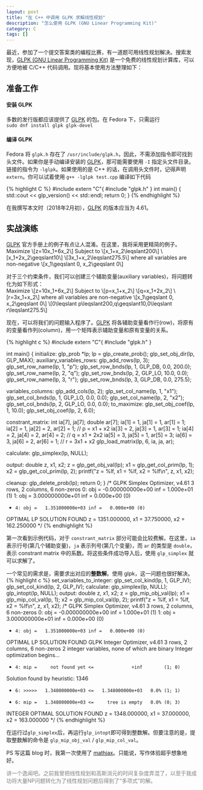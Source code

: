 ```yaml
---
layout: post
title: "在 C++ 中调用 GLPK 求解线性规划"
description: "怎么使用 GLPK (GNU Linear Programming Kit)"
category: C 
tags: []
---
```


最近，参加了一个提交答案类的编程比赛，有一道题可用线性规划解决。搜索发现，[GLPK (GNU Linear Programming Kit)][GLPK] 是一个免费的线性规划计算库，可以方便地被 C/C++ 代码调用。现将基本使用方法整理如下：  

## 准备工作  
#### 安装 GLPK
多数的发行版都应该提供了 [GLPK][] 的包。在 Fedora 下，只需运行  
`sudo dnf install glpk glpk-devel`  
#### 编译 GLPK
Fedora 将 `glpk.h` 存在了 `/usr/include/glpk.h`，因此，不需添加指令即可找到头文件。如果你是手动编译安装的 [GLPK][]，那可能需要使用 `-I` 指定头文件目录。链接的指令为 `-lglpk`。如果使用的是 C++ 的话，在调用头文件时，记得声明 `extern`。你可以试着使用 `g++ -lglpk test.cpp` 编译如下代码  

{% highlight C %}
#include <iostream>
extern "C"{
#include "glpk.h"
}
int main()
{
    std::cout << glp_version() << std::endl;
    return 0;
}
{% endhighlight %}

在我撰写本文时（2018年2月初），[GLPK][] 的版本应当为 4.61。

## 实战演练  
[GLPK][] 官方手册上的例子有点让人混淆。在这里，我将采用更精简的例子。  
Maximize
\\[z=10x_1+6x_2\\]
Subject to
\\[x_1+x_2\leqslant200\\]
\\[x_1+2x_2\geqslant10\\]
\\[3x_1+x_2\leqslant275.5\\]
where all variables are non-negative
\\[x_1\geqslant 0, x_2\geqslant 0\\]


对于三个约束条件，我们可以创建三个辅助变量(auxiliary variables)，将问题转化为如下形式：  
Maximize
\\[z=10x_1+6x_2\\]
Subject to
\\[p=x_1+x_2\\]
\\[q=x_1+2x_2\\]
\\[r=3x_1+x_2\\]
where all variables are non-negative
\\[x_1\geqslant 0, x_2\geqslant 0\\]
\\[0\leqslant p\leqslant200,q\geqslant10,0\leqslant r\leqslant275.5\\]


现在，可以将我们的问题输入程序了。[GLPK][] 将各辅助变量看作行(row)，将原有的变量看作列(column)，用一个矩阵表示辅助变量和原有变量的关系。



{% highlight c %}
#include <cstdio>
extern "C"{
#include "glpk.h"
}

int main() {
initialize:
    glp_prob *lp;
    lp = glp_create_prob();
    glp_set_obj_dir(lp, GLP_MAX);
auxiliary_variables_rows:
    glp_add_rows(lp, 3);
    glp_set_row_name(lp, 1, "p");
    glp_set_row_bnds(lp, 1, GLP_DB, 0.0, 200.0);
    glp_set_row_name(lp, 2, "q");
    glp_set_row_bnds(lp, 2, GLP_LO, 10.0, 0.0);
    glp_set_row_name(lp, 3, "r");
    glp_set_row_bnds(lp, 3, GLP_DB, 0.0, 275.5);

variables_columns:
    glp_add_cols(lp, 2);
    glp_set_col_name(lp, 1, "x1");
    glp_set_col_bnds(lp, 1, GLP_LO, 0.0, 0.0);
    glp_set_col_name(lp, 2, "x2");
    glp_set_col_bnds(lp, 2, GLP_LO, 0.0, 0.0);
to_maximize:
    glp_set_obj_coef(lp, 1, 10.0);
    glp_set_obj_coef(lp, 2, 6.0);

constrant_matrix:
    int ia[7], ja[7];
    double ar[7];
    ia[1] = 1, ja[1] = 1, ar[1] = 1;
    ia[2] = 1, ja[2] = 2, ar[2] = 1; // p = x1 + x2
    ia[3] = 2, ja[3] = 1, ar[3] = 1;
    ia[4] = 2, ja[4] = 2, ar[4] = 2; // q = x1 + 2x2
    ia[5] = 3, ja[5] = 1, ar[5] = 3;
    ia[6] = 3, ja[6] = 2, ar[6] = 1; // r = 3x1 + x2
    glp_load_matrix(lp, 6, ia, ja, ar);

calculate:
    glp_simplex(lp, NULL);

output:
    double z, x1, x2;
    z = glp_get_obj_val(lp);
    x1 = glp_get_col_prim(lp, 1);
    x2 = glp_get_col_prim(lp, 2);
    printf("z = %lf, x1 = %lf, x2 = %lf\n", z, x1, x2);

cleanup:
    glp_delete_prob(lp);
    return 0;
}
/*
GLPK Simplex Optimizer, v4.61
3 rows, 2 columns, 6 non-zeros
      0: obj =  -0.000000000e+00 inf =   1.000e+01 (1)
      1: obj =   3.000000000e+01 inf =   0.000e+00 (0)
*     4: obj =   1.351000000e+03 inf =   0.000e+00 (0)
OPTIMAL LP SOLUTION FOUND
z = 1351.000000, x1 = 37.750000, x2 = 162.250000
*/
{% endhighlight %}


第一次看到示例代码，对于 `constrant_matrix` 部分可能会比较费解。在这里，`ia` 表示行号(第几个辅助变量)，`ja` 表示列号(第几个变量)，而 `ar` 的类型是 `double`，表示 constrant matrix 中的系数。将这些条件成功导入后，使用 `glp_simplex` 就可以求解了。  

一个常见的需求是，需要求出对应的**整数解**。使用 glpk，这一问题也很好解决。  
{% highlight c %}
set_variables_to_integer:
    glp_set_col_kind(lp, 1, GLP_IV);
    glp_set_col_kind(lp, 2, GLP_IV);
calculate:
    glp_simplex(lp, NULL);
    glp_intopt(lp, NULL);
output:
    double z, x1, x2;
    z = glp_mip_obj_val(lp);
    x1 = glp_mip_col_val(lp, 1);
    x2 = glp_mip_col_val(lp, 2);
    printf("z = %lf, x1 = %lf, x2 = %lf\n", z, x1, x2);
/*
GLPK Simplex Optimizer, v4.61
3 rows, 2 columns, 6 non-zeros
      0: obj =  -0.000000000e+00 inf =   1.000e+01 (1)
      1: obj =   3.000000000e+01 inf =   0.000e+00 (0)
*     4: obj =   1.351000000e+03 inf =   0.000e+00 (0)
OPTIMAL LP SOLUTION FOUND
GLPK Integer Optimizer, v4.61
3 rows, 2 columns, 6 non-zeros
2 integer variables, none of which are binary
Integer optimization begins...
+     4: mip =     not found yet <=              +inf        (1; 0)
Solution found by heuristic: 1346
+     6: >>>>>   1.348000000e+03 <=   1.348000000e+03   0.0% (1; 1)
+     6: mip =   1.348000000e+03 <=     tree is empty   0.0% (0; 3)
INTEGER OPTIMAL SOLUTION FOUND
z = 1348.000000, x1 = 37.000000, x2 = 163.000000
*/
{% endhighlight %}

在运行过`glp_simplex`后，再运行`glp_intopt`即可得到整数解。但要注意的是，提取整数解的命令是 `glp_mip_obj_val` / 
`glp_mip_col_val`。  

PS 写这篇 blog 时，我第一次使用了 [mathjax][]。只能说，写作体验超乎想象地好。   

<p style="color:grey">讲一个逸闻吧。之前我曾把线性规划和高斯消元的时间复杂度弄混了，以至于我成功将大量NP问题转化为了线性规划问题后得到了“多项式”的解。</p>


[GLPK]: https://www.gnu.org/software/glpk
[mathjax]: http://www.gastonsanchez.com/visually-enforced/opinion/2014/02/16/Mathjax-with-jekyll/




